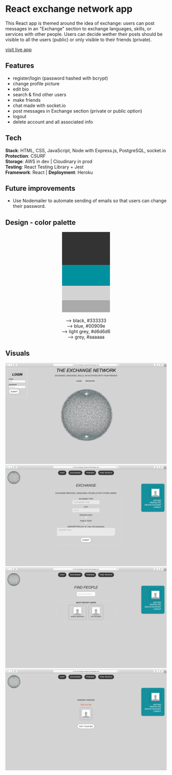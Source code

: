 # React exchange network app

This React app is themed around the idea of exchange: users can post messages in an "Exchange" section to exchange languages, skills, or services with other people. Users can decide wether their posts should be visible to
all the users (public) or only visible to their friends (private).

[visit live app](https://the-exchange-network.herokuapp.com/)

## Features

- register/login (password hashed with bcrypt)
- change profile picture
- edit bio
- search & find other users
- make friends
- chat made with socket.io
- post messages in Exchange section (private or public option)
- logout
- delete account and all associated info

## Tech

**Stack**: HTML, CSS, JavaScript, Node with Express.js, PostgreSQL, socket.io <br />
**Protection**: CSURF <br />
**Storage**: AWS in dev | Cloudinary in prod <br />
**Testing**: React Testing Library + Jest <br />
**Framework**: React | **Deployment**: Heroku

## Future improvements

- Use Nodemailer to automate sending of emails so that users can change their password.

## Design - color palette

<p align="center">
<img width="150" height="250" src="palette.jpg">
<p align="center">
--> black, #333333 </br>
--> blue, #00909e </br>
--> light grey, #d6d6d6 </br>
--> grey, #aaaaaa </br>
</p>
</p>

## Visuals

![screenshot](screenshot_1.png)
![screenshot](screenshot_4.png)
![screenshot](screenshot_5.png)
![screenshot](screenshot_3.png)
